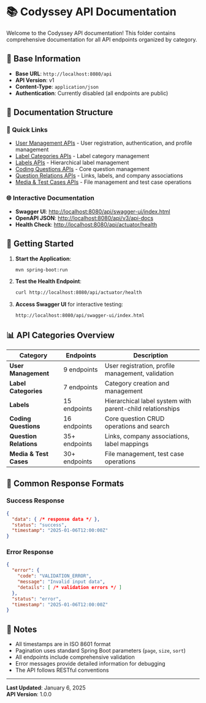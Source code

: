 # 📚 Codyssey API Documentation

Welcome to the Codyssey API documentation! This folder contains comprehensive documentation for all API endpoints organized by category.

## 📖 Base Information

- **Base URL**: `http://localhost:8080/api`
- **API Version**: v1
- **Content-Type**: `application/json`
- **Authentication**: Currently disabled (all endpoints are public)

## 📁 Documentation Structure

### 🔗 Quick Links
- [User Management APIs](./01-user-management.md) - User registration, authentication, and profile management
- [Label Categories APIs](./02-label-categories.md) - Label category management
- [Labels APIs](./03-labels.md) - Hierarchical label management
- [Coding Questions APIs](./04-coding-questions.md) - Core question management
- [Question Relations APIs](./05-question-relations.md) - Links, labels, and company associations
- [Media & Test Cases APIs](./06-media-testcases.md) - File management and test case operations

### 🌐 Interactive Documentation
- **Swagger UI**: [http://localhost:8080/api/swagger-ui/index.html](http://localhost:8080/api/swagger-ui/index.html)
- **OpenAPI JSON**: [http://localhost:8080/api/v3/api-docs](http://localhost:8080/api/v3/api-docs)
- **Health Check**: [http://localhost:8080/api/actuator/health](http://localhost:8080/api/actuator/health)

## 🚀 Getting Started

1. **Start the Application**:
   ```bash
   mvn spring-boot:run
   ```

2. **Test the Health Endpoint**:
   ```bash
   curl http://localhost:8080/api/actuator/health
   ```

3. **Access Swagger UI** for interactive testing:
   ```
   http://localhost:8080/api/swagger-ui/index.html
   ```

## 📊 API Categories Overview

| Category | Endpoints | Description |
|----------|-----------|-------------|
| **User Management** | 9 endpoints | User registration, profile management, validation |
| **Label Categories** | 7 endpoints | Category creation and management |
| **Labels** | 15 endpoints | Hierarchical label system with parent-child relationships |
| **Coding Questions** | 16 endpoints | Core question CRUD operations and search |
| **Question Relations** | 35+ endpoints | Links, company associations, label mappings |
| **Media & Test Cases** | 30+ endpoints | File management, test case operations |

## 🔧 Common Response Formats

### Success Response
```json
{
  "data": { /* response data */ },
  "status": "success",
  "timestamp": "2025-01-06T12:00:00Z"
}
```

### Error Response
```json
{
  "error": {
    "code": "VALIDATION_ERROR",
    "message": "Invalid input data",
    "details": [ /* validation errors */ ]
  },
  "status": "error",
  "timestamp": "2025-01-06T12:00:00Z"
}
```

## 📝 Notes

- All timestamps are in ISO 8601 format
- Pagination uses standard Spring Boot parameters (`page`, `size`, `sort`)
- All endpoints include comprehensive validation
- Error messages provide detailed information for debugging
- The API follows RESTful conventions

---

**Last Updated**: January 6, 2025  
**API Version**: 1.0.0